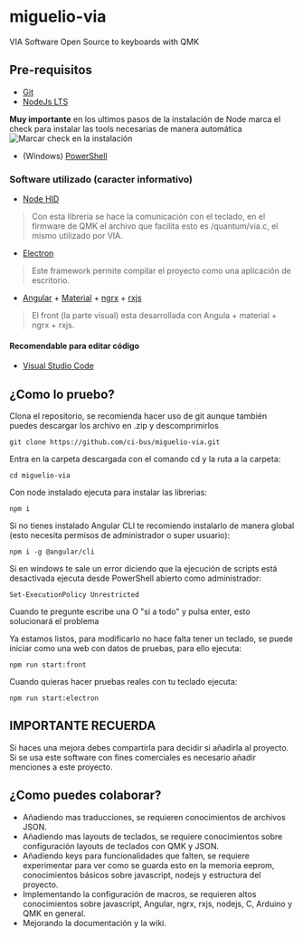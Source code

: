 # miguelio-via
VIA Software Open Source to keyboards with QMK

## Pre-requisitos
- [Git](https://git-scm.com/downloads)
- [NodeJs LTS](https://nodejs.org/en/)

**Muy importante** en los ultimos pasos de la instalación de Node marca el check para instalar las tools necesarias de manera automática
![Marcar check en la instalación](https://github.com/ci-bus/miguelio-via/blob/master/src/assets/Captura.PNG?raw=true)
- (Windows) [PowerShell](https://answers.microsoft.com/es-es/windows/forum/windows_10-windows_install-winpc/c%C3%B3mo-instalar-powershell-en-windows-10/eafc6661-a558-4309-a7b1-5f6fa5ecb750)

  
### Software utilizado (caracter informativo)
- [Node HID](https://github.com/node-hid/node-hid)
> Con esta librería se hace la comunicación con el teclado, en el firmware de QMK el archivo que facilita esto es /quantum/via.c, el mismo utilizado por VIA.
- [Electron](https://www.electronjs.org/)
> Este framework permite compilar el proyecto como una aplicación de escritorio.
- [Angular](https://angular.io/) + [Material](https://material.angular.io/) + [ngrx](https://ngrx.io/) + [rxjs](https://rxjs.dev/)
> El front (la parte visual) esta desarrollada con Angula + material + ngrx + rxjs.

#### Recomendable para editar código
- [Visual Studio Code](https://code.visualstudio.com/download)

## ¿Como lo pruebo?

Clona el repositorio, se recomienda hacer uso de git aunque también puedes descargar los archivo en .zip y descomprimirlos
```
git clone https://github.com/ci-bus/miguelio-via.git
```

Entra en la carpeta descargada con el comando cd y la ruta a la carpeta:
```
cd miguelio-via
```

Con node instalado ejecuta para instalar las librerias:
```
npm i
```

Si no tienes instalado Angular CLI te recomiendo instalarlo de manera global (esto necesita permisos de administrador o super usuario):
```
npm i -g @angular/cli
```

Si en windows te sale un error diciendo que la ejecución de scripts está desactivada ejecuta desde PowerShell abierto como administrador:
```
Set-ExecutionPolicy Unrestricted
```
Cuando te pregunte escribe una O "si a todo" y pulsa enter, esto solucionará el problema


Ya estamos listos, para modificarlo no hace falta tener un teclado, se puede iniciar como una web con datos de pruebas, para ello ejecuta:
```
npm run start:front
```

Cuando quieras hacer pruebas reales con tu teclado ejecuta:
```
npm run start:electron
```

## IMPORTANTE RECUERDA
Si haces una mejora debes compartirla para decidir si añadirla al proyecto.
Si se usa este software con fines comerciales es necesario añadir menciones a este proyecto.


## ¿Como puedes colaborar?
- Añadiendo mas traducciones, se requieren conocimientos de archivos JSON.
- Añadiendo mas layouts de teclados, se requiere conocimientos sobre configuración layouts de teclados con QMK y JSON.
- Añadiendo keys para funcionalidades que falten, se requiere experimentar para ver como se guarda esto en la memoria eeprom, conocimientos básicos sobre javascript, nodejs y estructura del proyecto.
- Implementando la configuración de macros, se requieren altos conocimientos sobre javascript, Angular, ngrx, rxjs, nodejs, C, Arduino y QMK en general.
- Mejorando la documentación y la wiki.



